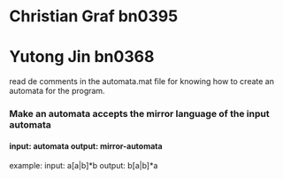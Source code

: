 <h1>Christian Graf bn0395</h1>
<h1>Yutong Jin bn0368</h1>
<p>read de comments in the automata.mat file for knowing how to create an automata for the program.</p>
<h3>
Make an automata accepts the mirror language of the input automata
</h3>
<h4>input: automata 	output: mirror-automata</h4>
<p>example:
input:  a[a|b]*b
output: b[a|b]*a
</p>
